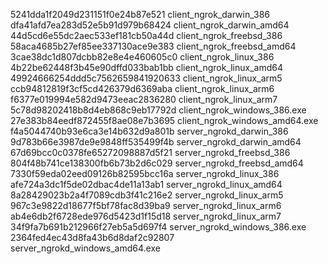 5241dda1f2049d231151f0e24b87e521  client_ngrok_darwin_386
dfa41afd7ea283d52e5b91d979b68424  client_ngrok_darwin_amd64
44d5cd6e55dc2aec533ef181cb50a44d  client_ngrok_freebsd_386
58aca4685b27ef85ee337130ace9e383  client_ngrok_freebsd_amd64
3cae38dc1d807dcbb82e8e4e460605c0  client_ngrok_linux_386
4b22be62448f3b45e90dffd033bab1bb  client_ngrok_linux_amd64
49924666254ddd5c7562659841920633  client_ngrok_linux_arm5
ccb94812819f3cf5cd426379d6369aba  client_ngrok_linux_arm6
f6377e019994e582d9473eeac2836280  client_ngrok_linux_arm7
5c78d98202418b8d4eb868c9eb17792d  client_ngrok_windows_386.exe
27e383b84eedf872455f8ae08e7b3695  client_ngrok_windows_amd64.exe
f4a5044740b93e6ca3e14b632d9a801b  server_ngrokd_darwin_386
9d783b66e3987de9e9848ff535499f4b  server_ngrokd_darwin_amd64
67d69bcc0c0378fe65272098887d5f21  server_ngrokd_freebsd_386
804f48b741ce138300fb6b73b2d6c029  server_ngrokd_freebsd_amd64
7330f59eda02eed09126b82595bcc16a  server_ngrokd_linux_386
afe724a3dc1f5de02dbac4de11a13ab1  server_ngrokd_linux_amd64
8a28429023b2a4f7089cdb3f41c216e2  server_ngrokd_linux_arm5
967c3e9822d18677f5bf78fac8d39ba9  server_ngrokd_linux_arm6
ab4e6db2f6728ede976d5423d1f15d18  server_ngrokd_linux_arm7
34f9fa7b691b212966f27eb5a5d697f4  server_ngrokd_windows_386.exe
2364fed4ec43d8fa43b6d8daf2c92807  server_ngrokd_windows_amd64.exe
